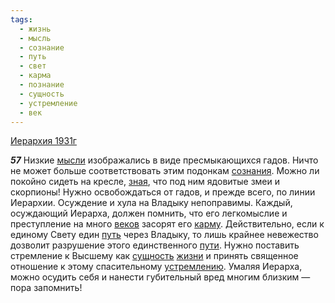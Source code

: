 ```yaml
---
tags:
  - жизнь
  - мысль
  - сознание
  - путь
  - свет
  - карма
  - познание
  - сущность
  - устремление
  - век
---
```


[Иерархия 1931г](https://127.0.0.1:4002/agni/1931)

___57___
Низкие [мысли](../../../tags/#мысль) изображались в виде пресмыкающихся гадов. Ничто не может больше соответствовать этим подонкам [сознания](../../../tags/#сознание). Можно ли покойно сидеть на кресле, [зная](../../../tags/#познание), что под ним ядовитые змеи и скорпионы! Нужно освобождаться от гадов, и прежде всего, по линии Иерархии. Осуждение и хула на Владыку непоправимы. Каждый, осуждающий Иерарха, должен помнить, что его легкомыслие и преступление на много [веков](../../../tags/#век) засорят его [карму](../../../tags/#карма). Действительно, если к единому Свету един [путь](../../../tags/#путь) через Владыку, то лишь крайнее невежество дозволит разрушение этого единственного [пути](../../../tags/#путь). Нужно поставить стремление к Высшему как [сущность](../../../tags/#сущность) [жизни](../../../tags/#жизнь) и принять священное отношение к этому спасительному [устремлению](../../../tags/#устремление). Умаляя Иерарха, можно осудить себя и нанести губительный вред многим близким — пора запомнить!   

